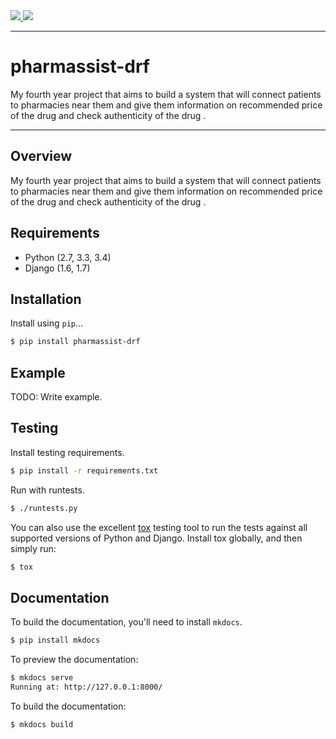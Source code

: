 <div class="badges">
    <a href="http://travis-ci.org/vivianakinyi/pharmassist-drf">
        <img src="https://travis-ci.org/vivianakinyi/pharmassist-drf.svg?branch=master">
    </a>
    <a href="https://pypi.python.org/pypi/pharmassist-drf">
        <img src="https://img.shields.io/pypi/v/pharmassist-drf.svg">
    </a>
</div>

---

# pharmassist-drf

My fourth year project that aims to build a system that will connect patients to pharmacies near them and give them information on recommended price of the drug and check authenticity of the drug .

---

## Overview

My fourth year project that aims to build a system that will connect patients to pharmacies near them and give them information on recommended price of the drug and check authenticity of the drug .

## Requirements

* Python (2.7, 3.3, 3.4)
* Django (1.6, 1.7)

## Installation

Install using `pip`...

```bash
$ pip install pharmassist-drf
```

## Example

TODO: Write example.

## Testing

Install testing requirements.

```bash
$ pip install -r requirements.txt
```

Run with runtests.

```bash
$ ./runtests.py
```

You can also use the excellent [tox](http://tox.readthedocs.org/en/latest/) testing tool to run the tests against all supported versions of Python and Django. Install tox globally, and then simply run:

```bash
$ tox
```

## Documentation

To build the documentation, you'll need to install `mkdocs`.

```bash
$ pip install mkdocs
```

To preview the documentation:

```bash
$ mkdocs serve
Running at: http://127.0.0.1:8000/
```

To build the documentation:

```bash
$ mkdocs build
```
